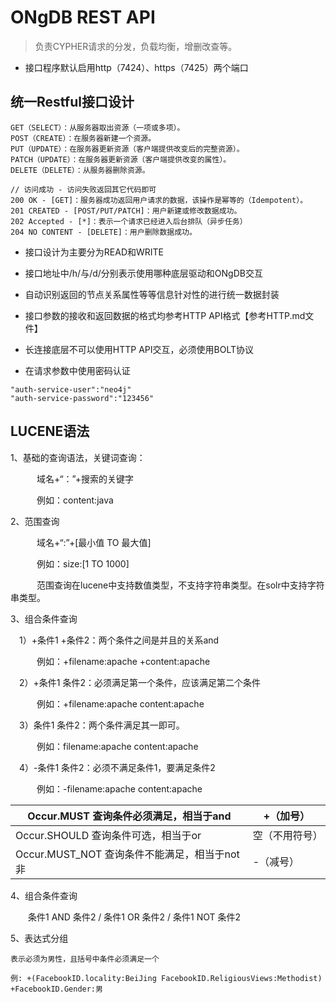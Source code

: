 # ONgDB REST API
>负责CYPHER请求的分发，负载均衡，增删改查等。
- 接口程序默认启用http（7424）、https（7425）两个端口

## 统一Restful接口设计
```
GET（SELECT）：从服务器取出资源（一项或多项）。
POST（CREATE）：在服务器新建一个资源。
PUT（UPDATE）：在服务器更新资源（客户端提供改变后的完整资源）。
PATCH（UPDATE）：在服务器更新资源（客户端提供改变的属性）。
DELETE（DELETE）：从服务器删除资源。

// 访问成功 - 访问失败返回其它代码即可
200 OK - [GET]：服务器成功返回用户请求的数据，该操作是幂等的（Idempotent）。
201 CREATED - [POST/PUT/PATCH]：用户新建或修改数据成功。
202 Accepted - [*]：表示一个请求已经进入后台排队（异步任务）
204 NO CONTENT - [DELETE]：用户删除数据成功。

```
- 接口设计为主要分为READ和WRITE
- 接口地址中/h/与/d/分别表示使用哪种底层驱动和ONgDB交互
- 自动识别返回的节点关系属性等等信息针对性的进行统一数据封装
- 接口参数的接收和返回数据的格式均参考HTTP API格式【参考HTTP.md文件】
- 长连接底层不可以使用HTTP API交互，必须使用BOLT协议

- 在请求参数中使用密码认证
```
"auth-service-user":"neo4j"
"auth-service-password":"123456"
```

## LUCENE语法
1、基础的查询语法，关键词查询：

　　　域名+“：”+搜索的关键字

　　　例如：content:java

2、范围查询

　　　域名+“:”+[最小值 TO 最大值]

　　　例如：size:[1 TO 1000]

　　　范围查询在lucene中支持数值类型，不支持字符串类型。在solr中支持字符串类型。

3、组合条件查询

　1）+条件1 +条件2：两个条件之间是并且的关系and

　　　例如：+filename:apache +content:apache

　2）+条件1 条件2：必须满足第一个条件，应该满足第二个条件

　　　例如：+filename:apache content:apache

　3）条件1 条件2：两个条件满足其一即可。

　　　例如：filename:apache content:apache

　4）-条件1 条件2：必须不满足条件1，要满足条件2

　　　例如：-filename:apache content:apache
 
 | Occur.MUST 查询条件必须满足，相当于and | +（加号） |
 | ------ | ------ |
 | Occur.SHOULD 查询条件可选，相当于or | 空（不用符号） |
 | Occur.MUST_NOT 查询条件不能满足，相当于not非 | -（减号） |
 
 4、组合条件查询
  
  　　条件1 AND 条件2 / 条件1 OR 条件2 / 条件1 NOT 条件2
  
 5、表达式分组
 
    表示必须为男性，且括号中条件必须满足一个
    
    例: +(FacebookID.locality:BeiJing FacebookID.ReligiousViews:Methodist) +FacebookID.Gender:男
    
    
 


